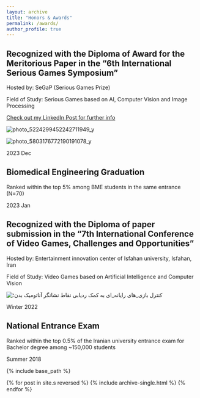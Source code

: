 ```yaml
---
layout: archive
title: "Honors & Awards"
permalink: /awards/
author_profile: true
---
```

## Recognized with the Diploma of Award for the Meritorious Paper in the “6th International Serious Games Symposium” 

Hosted by: SeGaP (Serious Games Prize)
&nbsp;

Field of Study: Serious Games based on AI, Computer Vision and Image Processing
&nbsp;

[Check out my LinkedIn Post for further info](https://civilica.com/doc/1445614)
&nbsp;

![photo_5224299452242711949_y](https://github.com/Yazdan-Ghanavati/Yazdan-Ghanavati.github.io/assets/137007531/5c49a96e-a2d3-4f52-a64f-f461450398a1)

![photo_5803176772190191078_y](https://github.com/Yazdan-Ghanavati/Yazdan-Ghanavati.github.io/assets/137007531/47c3c518-50fe-448a-9ada-9b6c6224b7ed)

2023 Dec
&nbsp;
&nbsp;
&nbsp;

## Biomedical Engineering Graduation 
Ranked within the top 5% among BME students in the same entrance (N=70)
&nbsp;

2023 Jan
&nbsp;
&nbsp;
&nbsp;

## Recognized with the Diploma of paper submission in the “7th International Conference of Video Games, Challenges and Opportunities” 
Hosted by: Entertainment innovation center of Isfahan university, Isfahan, Iran 

Field of Study: Video Games based on Artificial Intelligence and Computer Vision
&nbsp;


![کنترل بازی_های رایانه_ای به کمک ردیابی نقاط نشانگر آناتومیک بدن؛](https://github.com/Yazdan-Ghanavati/Yazdan-Ghanavati.github.io/assets/137007531/95c77c7e-d5b1-4f98-814e-0cfffa6db294)


Winter 2022
&nbsp;
&nbsp;
&nbsp;

## National Entrance Exam 
Ranked within the top 0.5% of the Iranian university entrance exam for Bachelor degree among ~150,000 students
&nbsp;

Summer 2018
&nbsp;





{% include base_path %}

{% for post in site.s reversed %}
  {% include archive-single.html %}
{% endfor %}
